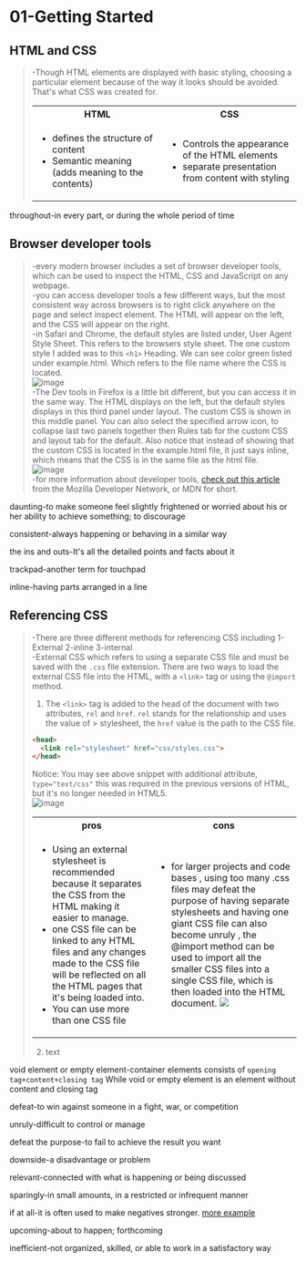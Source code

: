 # 01-Getting Started
## HTML and CSS
>-Though HTML elements are displayed with basic styling, choosing a particular element because of the way it looks should be avoided. That's what CSS was created for.
><table>
>    <tr>
>        <th>HTML</th><th>CSS</th>
>    </tr>
>    <tr>
>        <td><ul><li>defines the structure of content</li><li>Semantic meaning (adds meaning to the contents)</li></ul></td><td><ul><li>Controls the appearance of the HTML elements</li><li>separate presentation from content with styling</li></ul></td>
>    </tr>
></table>

throughout-in every part, or during the whole period of time
## Browser developer tools
>-every modern browser includes a set of browser developer tools, which can be used to inspect the HTML, CSS and JavaScript on any webpage.  
-you can access developer tools a few different ways, but the most consistent way across browsers is to right click anywhere on the page and select inspect element. The HTML will appear on the left, and the CSS will appear on the right.  
>-in Safari and Chrome, the default styles are listed under, User Agent Style Sheet. This refers to the browsers style sheet. The one custom style I added was to this `<h1>` Heading. We can see color green listed under example.html. Which refers to the file name where the CSS is located.  
![image](https://user-images.githubusercontent.com/64577273/147471314-0aa650fc-cddd-4df1-b550-24b376549459.png)  
-The Dev tools in Firefox is a little bit different, but you can access it in the same way. The HTML displays on the left, but the default styles displays in this third panel under layout. The custom CSS is shown in this middle panel. You can also select the specified arrow icon, to collapse last two panels together then Rules tab for the custom CSS and layout tab for the default. Also notice that instead of showing that the custom CSS is located in the example.html file, it just says inline, which means that the CSS is in the same file as the html file.  
![image](https://user-images.githubusercontent.com/64577273/147471657-f380466e-e008-4050-a872-85b54df51c83.png)  
-for more information about developer tools, [check out this article](https://developer.mozilla.org/en-US/docs/Learn/Common_questions/What_are_browser_developer_tools) from the Mozilla Developer Network, or MDN for short.

daunting-to make someone feel slightly frightened or worried about his or her ability to achieve something; to discourage

consistent-always happening or behaving in a similar way

the ins and outs-It's all the detailed points and facts about it

trackpad-another term for touchpad

inline-having parts arranged in a line
## Referencing CSS
>-There are three different methods for referencing CSS including 1-External 2-inline 3-internal  
>-External CSS which refers to using a separate CSS file and must be saved with the `.css` file extension. There are two ways to load the external CSS file into the HTML, with a `<link>` tag or using the `@import` method. 
>1. The `<link>` tag is added to the head of the document with two attributes, `rel` and `href`. `rel` stands for the relationship and uses the value of > stylesheet, the `href` value is the path to the CSS file.  
>```html
><head> 
>   <link rel="stylesheet" href="css/styles.css">
></head>
>```
>Notice: You may see above snippet with additional attribute, `type="text/css"` this was required in the previous versions of HTML, but it's no longer needed in HTML5.  
>![image](https://user-images.githubusercontent.com/64577273/147503430-8a489c3d-b530-442f-a541-4b03b80434bd.png)  
><table>
><tr><th>pros</th><th>cons</th>
></tr>
><tr><td><ul><li>Using an external stylesheet is recommended because it separates the CSS from the HTML making it easier to manage.</li><li>one CSS file can be linked to any HTML files and any changes made to the CSS file will be reflected on all the HTML pages that it's being loaded into.</li><li>You can use more than one CSS file</li></ul><td><ul><li>for larger projects and code bases , using too many .css files may defeat the purpose of having separate stylesheets and having one giant CSS file can also become unruly , the @import method can be used to import all the smaller CSS files into a single CSS file, which is then loaded into the HTML document. <img src="https://user-images.githubusercontent.com/64577273/147507302-31d1d408-91e9-4a07-a7f7-63dbcaecc7fd.png"></li></ul></td>
></tr>
></table>
>
> 2. text

void element or empty element-container elements consists of `opening tag+content+closing tag` While void or empty element is an element without content and closing tag

defeat-to win against someone in a fight, war, or competition

unruly-difficult to control or manage

defeat the purpose-to fail to achieve the result you want

downside-a disadvantage or problem 

relevant-connected with what is happening or being discussed

sparingly-in small amounts, in a restricted or infrequent manner

if at all-it is often used to make negatives stronger. [more example](https://www.gymglish.com/en/gymglish/english-grammar/if-at-all)

upcoming-about to happen; forthcoming

inefficient-not organized, skilled, or able to work in a satisfactory way